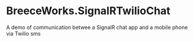 # BreeceWorks.SignalRTwilioChat
A demo of communication betwee a SignalR chat app and a mobile phone via Twilio sms
